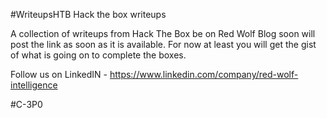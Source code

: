 #WriteupsHTB
Hack the box writeups

A collection of writeups from Hack The Box be on Red Wolf Blog soon will post the link as soon as it is available. For now at least you will get the gist of what is going on to complete the boxes. 

Follow us on LinkedIN - https://www.linkedin.com/company/red-wolf-intelligence


#C-3P0 
